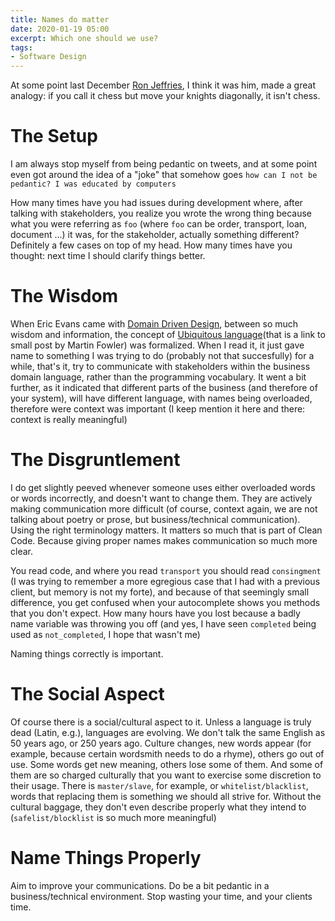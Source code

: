 ```yaml
---
title: Names do matter
date: 2020-01-19 05:00
excerpt: Which one should we use?
tags:
- Software Design
---
```


At some point last December [Ron Jeffries](https://www.ronjeffries.com/), I think it was him, made a great analogy: if you call it chess but move your knights diagonally, it isn't chess.

# The Setup

I am always stop myself from being pedantic on tweets, and at some point even got around the idea of a "joke" that somehow goes `how can I not be pedantic? I was educated by computers`

How many times have you had issues during development where, after talking with stakeholders, you realize you wrote the wrong thing because what you were referring as `foo` (where `foo` can be order, transport, loan, document ...) it was, for the stakeholder, actually something different? Definitely a few cases on top of my head. How many times have you thought: next time I should clarify things better.

# The Wisdom

When Eric Evans came with [Domain Driven Design](https://www.goodreads.com/book/show/179133.Domain_Driven_Design?from_search=true&qid=uowqWQpF1T&rank=4), between so much wisdom and information, the concept of [Ubiquitous language](https://www.martinfowler.com/bliki/UbiquitousLanguage.html)(that is a link to small post by Martin Fowler) was formalized. When I read it, it just gave name to something I was trying to do (probably not that succesfully) for a while, that's it, try to communicate with stakeholders within the business domain language, rather than the programming vocabulary. It went a bit further, as it indicated that different parts of the business (and therefore of your system), will have different language, with names being overloaded, therefore were context was important (I keep mention it here and there: context is really meaningful)

# The Disgruntlement

I do get slightly peeved whenever someone uses either overloaded words or words incorrectly, and doesn't want to change them. They are actively making communication more difficult (of course, context again, we are not talking about poetry or prose, but business/technical communication). Using the right terminology matters. It matters so much that is part of Clean Code. Because giving proper names makes communication so much more clear.

You read code, and where you read `transport` you should read `consingment` (I was trying to remember a more egregious case that I had with a previous client, but memory is not my forte), and because of that seemingly small difference, you get confused when your autocomplete shows you methods that you don't expect. How many hours have you lost because a badly name variable was throwing you off (and yes, I have seen `completed` being used as `not_completed`, I hope that wasn't me)

Naming things correctly is important.

# The Social Aspect

Of course there is a social/cultural aspect to it. Unless a language is truly dead (Latin, e.g.), languages are evolving. We don't talk the same English as 50 years ago, or 250 years ago. Culture changes, new words appear (for example, because certain wordsmith needs to do a rhyme), others go out of use. Some words get new meaning, others lose some of them. And some of them are so charged culturally that you want to exercise some discretion to their usage. There is `master/slave`, for example, or `whitelist/blacklist`, words that replacing them is something we should all strive for. Without the cultural baggage, they don't even describe properly what they intend to (`safelist/blocklist` is so much more meaningful)

# Name Things Properly

Aim to improve your communications. Do be a bit pedantic in a business/technical environment. Stop wasting your time, and your clients time.
